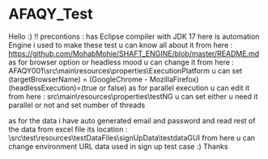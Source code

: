 # AFAQY_Test
Hello :) !! precontions :  has Eclipse compiler with JDK 17 
here is automation Engine i used to make these test u can know all about it from here : https://github.com/MohabMohie/SHAFT_ENGINE/blob/master/README.md 
as for browser option or headless mood u can change it from here : AFAQY001\src\main\resources\properties\ExecutionPlatform u can set (targetBrowserName) = (GoogleChrome - MozillaFirefox) (headlessExecution)=(true or false) 
as for parallel execution u can edit it from here : src\main\resources\properties\testNG u can set either u need it parallel or not and set number of threads

as for the data i have auto generated email and password and read rest of the data from excel file its location : \src\test\resources\testDataFiles\signUpData\testdataGUI from here u can change environment URL data used in sign up test case :) Thanks
